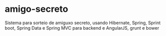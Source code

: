 # amigo-secreto

Sistema para sorteio de amiguxo secreto, usando Hibernate, Spring, Sprint boot, Spring Data e Spring MVC para backend e AngularJS, grunt e bower